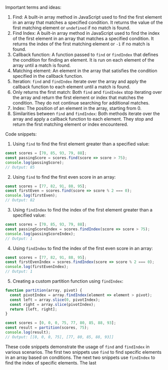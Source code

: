 Important terms and ideas:

1. Find: A built-in array method in JavaScript used to find the first element in an array that matches a specified condition. It returns the value of the first matching element or `undefined` if no match is found.
2. Find Index: A built-in array method in JavaScript used to find the index of the first element in an array that matches a specified condition. It returns the index of the first matching element or `-1` if no match is found.
3. Callback function: A function passed to `find` or `findIndex` that defines the condition for finding an element. It is run on each element of the array until a match is found.
4. Matching element: An element in the array that satisfies the condition specified in the callback function.
5. Iteration: `find` and `findIndex` iterate over the array and apply the callback function to each element until a match is found.
6. Only returns the first match: Both `find` and `findIndex` stop iterating over the array and return the first element or index that matches the condition. They do not continue searching for additional matches.
7. Index: The position of an element in the array, starting from 0.
8. Similarities between `find` and `findIndex`: Both methods iterate over the array and apply a callback function to each element. They stop and return the first matching element or index encountered.

Code snippets:

1. Using `find` to find the first element greater than a specified value:
```javascript
const scores = [70, 85, 93, 79, 88];
const passingScore = scores.find(score => score > 75);
console.log(passingScore);
// Output: 85
```

2. Using `find` to find the first even score in an array:
```javascript
const scores = [77, 82, 91, 88, 95];
const firstEven = scores.find(score => score % 2 === 0);
console.log(firstEven);
// Output: 82
```

3. Using `findIndex` to find the index of the first element greater than a specified value:
```javascript
const scores = [70, 85, 93, 79, 88];
const passingScoreIndex = scores.findIndex(score => score > 75);
console.log(passingScoreIndex);
// Output: 1
```

4. Using `findIndex` to find the index of the first even score in an array:
```javascript
const scores = [77, 82, 91, 88, 95];
const firstEvenIndex = scores.findIndex(score => score % 2 === 0);
console.log(firstEvenIndex);
// Output: 1
```

5. Creating a custom partition function using `findIndex`:
```javascript
function partition(array, pivot) {
  const pivotIndex = array.findIndex(element => element > pivot);
  const left = array.slice(0, pivotIndex);
  const right = array.slice(pivotIndex);
  return [left, right];
}

const scores = [0, 0, 0, 75, 77, 80, 85, 88, 93];
const result = partition(scores, 75);
console.log(result);
// Output: [[0, 0, 0, 75], [77, 80, 85, 88, 93]]
```

These code snippets demonstrate the usage of `find` and `findIndex` in various scenarios. The first two snippets use `find` to find specific elements in an array based on conditions. The next two snippets use `findIndex` to find the index of specific elements. The last